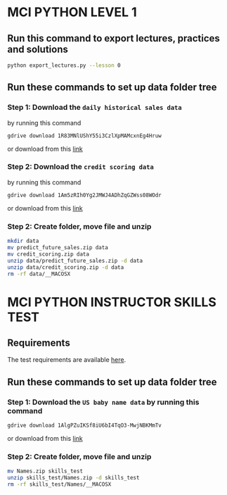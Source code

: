 # MCI PYTHON LEVEL 1
## Run this command to export lectures, practices and solutions
``` bash
python export_lectures.py --lesson 0
```

## Run these commands to set up data folder tree
### Step 1: Download the `daily historical sales data`
by running this command <br>
```
gdrive download 1R83MNlUShY55i3CzlXpMAMcxnEg4Hruw
```
or download from this [link](https://drive.google.com/file/d/1R83MNlUShY55i3CzlXpMAMcxnEg4Hruw/view?usp=sharing)
### Step 2: Download the `credit scoring data`
by running this command <br>
```
gdrive download 1Am5zRIh0Yg2JMWJ4ADhZqGZWss08WOdr
```
or download from this [link](https://drive.google.com/file/d/1Am5zRIh0Yg2JMWJ4ADhZqGZWss08WOdr/view?usp=sharing)
### Step 2: Create folder, move file and unzip
``` bash
mkdir data
mv predict_future_sales.zip data
mv credit_scoring.zip data
unzip data/predict_future_sales.zip -d data
unzip data/credit_scoring.zip -d data
rm -rf data/__MACOSX
```

# MCI PYTHON INSTRUCTOR SKILLS TEST
## Requirements
The test requirements are available [here](https://github.com/MinhHuuNguyen/mci-python-level-1/blob/skill_test/skills_test/requirements.pdf).
## Run these commands to set up data folder tree
### Step 1: Download the `US baby name data` by running this command <br>
```
gdrive download 1AlgPZuIKSf8iU6bI4TqO3-MwjNBKMmTv
```
or download from this [link](https://drive.google.com/file/d/1AlgPZuIKSf8iU6bI4TqO3-MwjNBKMmTv/view?usp=sharing)
### Step 2: Create folder, move file and unzip
``` bash
mv Names.zip skills_test
unzip skills_test/Names.zip -d skills_test
rm -rf skills_test/Names/__MACOSX
```
